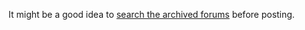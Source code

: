 It might be a good idea to [search the archived forums](http://www.expandframework.com/forum/search.html) before posting.
